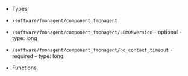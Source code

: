  - Types
  - `/software/fmonagent/component_fmonagent`
   - `/software/fmonagent/component_fmonagent/LEMONversion`
    - optional
    - type: long
   - `/software/fmonagent/component_fmonagent/no_contact_timeout`
    - required
    - type: long

 - Functions
